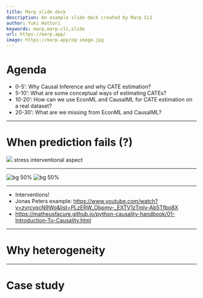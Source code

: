```yaml
---
title: Marp slide deck
description: An example slide deck created by Marp CLI
author: Yuki Hattori
keywords: marp,marp-cli,slide
url: https://marp.app/
image: https://marp.app/og-image.jpg
---
```


# Agenda

- 0-5’: Why Causal Inference and why CATE estimation?
- 5-10’: What are some conceptual ways of estimating CATEs?
- 10-20’: How can we use EconML and CausalML for CATE estimation on a real dataset?
- 20-30’: What are we missing from EconML and CausalML?

---

# When prediction fails (?)

![](../plots/why_prediction_fails.png)
stress interventional aspect

---

![bg 50%](../plots/prediction_success.gv.png)
![bg 50%](../plots/prediction_failure.gv.png)

---

- Interventions!
- Jonas Peters example:
  https://www.youtube.com/watch?v=zvrcyqcN9Wo&list=PLzERW_Obpmv-_EXTV1zTmlv-Ab5Tfbp8X
- https://matheusfacure.github.io/python-causality-handbook/01-Introduction-To-Causality.html

---

# Why heterogeneity

---

# Case study
